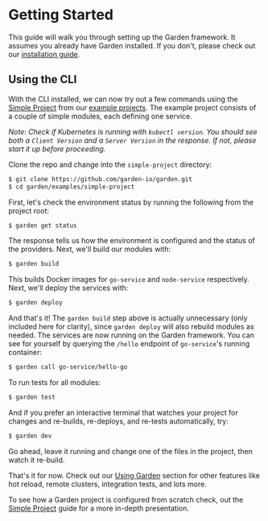 # Getting Started

This guide will walk you through setting up the Garden framework. It assumes you already have Garden installed. If you don't, please check out our [installation guide](./installation.md).

## Using the CLI

With the CLI installed, we can now try out a few commands using the [Simple Project](../examples/simple-project.md) from our [example projects](../examples/README.md). The example project consists of a couple of simple modules, each defining one service.

_Note: Check if Kubernetes is running with `kubectl version`. You should see both a `Client Version` and a `Server Version` in the response. If not, please start it up before proceeding._

Clone the repo and change into the `simple-project`  directory:

```sh
$ git clone https://github.com/garden-io/garden.git
$ cd garden/examples/simple-project
```

First, let's check the environment status by running the following from the project root:

```sh
$ garden get status
```

The response tells us how the environment is configured and the status of the providers. Next, we'll build our modules with:

```sh
$ garden build
```

This builds Docker images for `go-service` and `node-service` respectively. Next, we'll deploy the services with:

```sh
$ garden deploy
```

And that's it! The `garden build` step above is actually unnecessary (only included here for clarity), since `garden deploy` will also rebuild modules as needed. The services are now running on the Garden framework. You can see for yourself by querying the `/hello` endpoint of `go-service`'s running container:

```sh
$ garden call go-service/hello-go
```

To run tests for all modules:

```sh
$ garden test
```

And if you prefer an interactive terminal that watches your project for changes and re-builds, re-deploys, and re-tests automatically, try:

```sh
$ garden dev
```

Go ahead, leave it running and change one of the files in the project, then watch it re-build.

That's it for now. Check out our [Using Garden](../using-garden/README.md) section for other features like hot reload, remote clusters, integration tests, and lots more. 

To see how a Garden project is configured from scratch check, out the [Simple Project](../examples/simple-project.md) guide for a more in-depth presentation.
